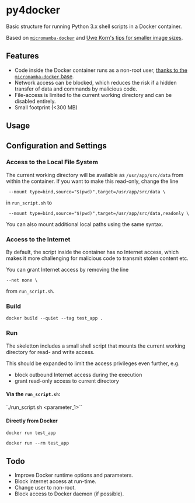 # py4docker
Basic structure for running Python 3.x shell scripts in a Docker container.

Based on [`micromamba-docker`](https://github.com/mamba-org/micromamba-docker) and [Uwe Korn's tips for smaller image sizes](https://uwekorn.com/2021/03/01/deploying-conda-environments-in-docker-how-to-do-it-right.html).

## Features

- Code inside the Docker container runs as a non-root user, [thanks to the `micromamba-docker` base](https://github.com/mamba-org/micromamba-docker/blob/main/FAQ.md#how-do-i-install-software-using-aptapt-getapk).
- Network access can be blocked, which reduces the risk if a hidden transfer of data and commands by malicious code.
- File-access is limited to the current working directory and can be disabled entirely.
- Small footprint (<300 MB)

## Usage

## Configuration and Settings


### Access to the Local File System

The current working directory will be available as `/usr/app/src/data` from within the container. If you want to make this read-only, change the line

` --mount type=bind,source="$(pwd)",target=/usr/app/src/data \`

in `run_script.sh` to

` --mount type=bind,source="$(pwd)",target=/usr/app/src/data,readonly \`

You can also mount additional local paths using the same syntax.

### Access to the Internet

By default, the script inside the container has no Internet access, which makes it more challenging for malicious code to transmit stolen content etc. 

You can grant Internet access by removing the line

`--net none \`

from `run_script.sh`.


### Build

`docker build --quiet --tag test_app .`

### Run

The skeletton includes a small shell script that mounts the current working directory for read- and write access.

This should be expanded to limit the access privileges even further, e.g.

- block outbound Internet access during the execution
- grant read-only access to current directory

#### Via the `run_script.sh`:

`./run_script.sh <parameter_1>``

#### Directly from Docker

`docker run test_app`

`docker run --rm test_app`

## Todo

- Improve Docker runtime options and parameters.
- Block internet access at run-time.
- Change user to non-root.
- Block access to Docker daemon (if possible).
